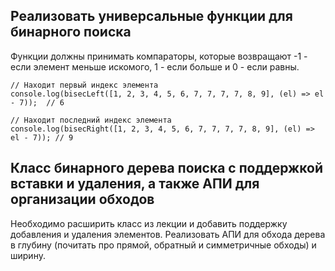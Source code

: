 ## Реализовать универсальные функции для бинарного поиска

Функции должны принимать компараторы, которые возвращают -1 - если элемент меньше искомого, 1 - если больше и 0 - если равны.

```  
// Находит первый индекс элемента
console.log(bisecLeft([1, 2, 3, 4, 5, 6, 7, 7, 7, 7, 8, 9], (el) => el - 7));  // 6

// Находит последний индекс элемента
console.log(bisecRight([1, 2, 3, 4, 5, 6, 7, 7, 7, 7, 8, 9], (el) => el - 7)); // 9
```

## Класс бинарного дерева поиска с поддержкой вставки и удаления, а также АПИ для организации обходов

Необходимо расширить класс из лекции и добавить поддержку добавления и удаления элементов.
Реализовать АПИ для обхода дерева в глубину (почитать про прямой, обратный и симметричные обходы) и ширину.
